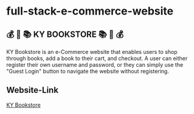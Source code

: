 # full-stack-e-commerce-website

## :moneybag: :green_book: :books: KY BOOKSTORE :books: :green_book: :moneybag:

KY Bookstore is an e-Commerce website that enables users to shop through books, add a book to their cart, and checkout. A user can either register their own username and password, or they can simply use the "Guest Login" button to navigate the website without registering.

## Website-Link

[KY Bookstore](https://ky-bookstore.herokuapp.com/)
